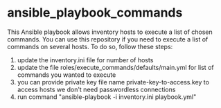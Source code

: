 # ansible_playbook_commands
This Ansible playbook allows inventory hosts to execute a list of chosen commands. 
You can use this repository if you need to execute a list of commands on several hosts. To do so, follow these steps:
1. update the inventory.ini file for number of hosts
2. update the file roles/execute_commands/defaults/main.yml for list of commands you wanted to execute
3. you can provide private key file name private-key-to-access.key to access hosts we don't need passwordless connections
4. run command "ansible-playbook -i inventory.ini playbook.yml" 
